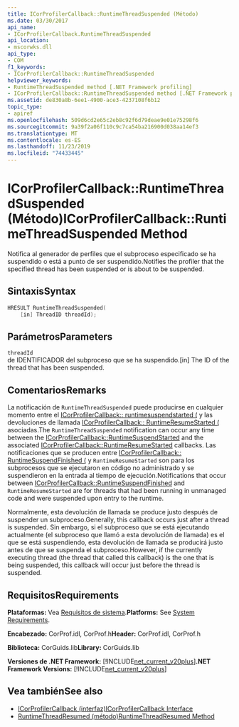 ```yaml
---
title: ICorProfilerCallback::RuntimeThreadSuspended (Método)
ms.date: 03/30/2017
api_name:
- ICorProfilerCallback.RuntimeThreadSuspended
api_location:
- mscorwks.dll
api_type:
- COM
f1_keywords:
- ICorProfilerCallback::RuntimeThreadSuspended
helpviewer_keywords:
- RuntimeThreadSuspended method [.NET Framework profiling]
- ICorProfilerCallback::RuntimeThreadSuspended method [.NET Framework profiling]
ms.assetid: de830a8b-6ee1-4900-ace3-4237108f6b12
topic_type:
- apiref
ms.openlocfilehash: 509d6cd2e65c2eb8c92f6d79deae9e01e75298f6
ms.sourcegitcommit: 9a39f2a06f110c9c7ca54ba216900d038aa14ef3
ms.translationtype: MT
ms.contentlocale: es-ES
ms.lasthandoff: 11/23/2019
ms.locfileid: "74433445"
---
```

# <a name="icorprofilercallbackruntimethreadsuspended-method"></a><span data-ttu-id="d3e4b-102">ICorProfilerCallback::RuntimeThreadSuspended (Método)</span><span class="sxs-lookup"><span data-stu-id="d3e4b-102">ICorProfilerCallback::RuntimeThreadSuspended Method</span></span>
<span data-ttu-id="d3e4b-103">Notifica al generador de perfiles que el subproceso especificado se ha suspendido o está a punto de ser suspendido.</span><span class="sxs-lookup"><span data-stu-id="d3e4b-103">Notifies the profiler that the specified thread has been suspended or is about to be suspended.</span></span>  
  
## <a name="syntax"></a><span data-ttu-id="d3e4b-104">Sintaxis</span><span class="sxs-lookup"><span data-stu-id="d3e4b-104">Syntax</span></span>  
  
```cpp  
HRESULT RuntimeThreadSuspended(  
    [in] ThreadID threadId);  
```  
  
## <a name="parameters"></a><span data-ttu-id="d3e4b-105">Parámetros</span><span class="sxs-lookup"><span data-stu-id="d3e4b-105">Parameters</span></span>  
 `threadId`  
 <span data-ttu-id="d3e4b-106">de IDENTIFICADOR del subproceso que se ha suspendido.</span><span class="sxs-lookup"><span data-stu-id="d3e4b-106">[in] The ID of the thread that has been suspended.</span></span>  
  
## <a name="remarks"></a><span data-ttu-id="d3e4b-107">Comentarios</span><span class="sxs-lookup"><span data-stu-id="d3e4b-107">Remarks</span></span>  
 <span data-ttu-id="d3e4b-108">La notificación de `RuntimeThreadSuspended` puede producirse en cualquier momento entre el [ICorProfilerCallback:: runtimesuspendstarted (](../../../../docs/framework/unmanaged-api/profiling/icorprofilercallback-runtimesuspendstarted-method.md) y las devoluciones de llamada [ICorProfilerCallback:: RuntimeResumeStarted (](../../../../docs/framework/unmanaged-api/profiling/icorprofilercallback-runtimeresumestarted-method.md) asociadas.</span><span class="sxs-lookup"><span data-stu-id="d3e4b-108">The `RuntimeThreadSuspended` notification can occur any time between the [ICorProfilerCallback::RuntimeSuspendStarted](../../../../docs/framework/unmanaged-api/profiling/icorprofilercallback-runtimesuspendstarted-method.md) and the associated [ICorProfilerCallback::RuntimeResumeStarted](../../../../docs/framework/unmanaged-api/profiling/icorprofilercallback-runtimeresumestarted-method.md) callbacks.</span></span> <span data-ttu-id="d3e4b-109">Las notificaciones que se producen entre [ICorProfilerCallback:: RuntimeSuspendFinished (](../../../../docs/framework/unmanaged-api/profiling/icorprofilercallback-runtimesuspendfinished-method.md) y `RuntimeResumeStarted` son para los subprocesos que se ejecutaron en código no administrado y se suspendieron en la entrada al tiempo de ejecución.</span><span class="sxs-lookup"><span data-stu-id="d3e4b-109">Notifications that occur between [ICorProfilerCallback::RuntimeSuspendFinished](../../../../docs/framework/unmanaged-api/profiling/icorprofilercallback-runtimesuspendfinished-method.md) and `RuntimeResumeStarted` are for threads that had been running in unmanaged code and were suspended upon entry to the runtime.</span></span>  
  
 <span data-ttu-id="d3e4b-110">Normalmente, esta devolución de llamada se produce justo después de suspender un subproceso.</span><span class="sxs-lookup"><span data-stu-id="d3e4b-110">Generally, this callback occurs just after a thread is suspended.</span></span> <span data-ttu-id="d3e4b-111">Sin embargo, si el subproceso que se está ejecutando actualmente (el subproceso que llamó a esta devolución de llamada) es el que se está suspendiendo, esta devolución de llamada se producirá justo antes de que se suspenda el subproceso.</span><span class="sxs-lookup"><span data-stu-id="d3e4b-111">However, if the currently executing thread (the thread that called this callback) is the one that is being suspended, this callback will occur just before the thread is suspended.</span></span>  
  
## <a name="requirements"></a><span data-ttu-id="d3e4b-112">Requisitos</span><span class="sxs-lookup"><span data-stu-id="d3e4b-112">Requirements</span></span>  
 <span data-ttu-id="d3e4b-113">**Plataformas:** Vea [Requisitos de sistema](../../../../docs/framework/get-started/system-requirements.md).</span><span class="sxs-lookup"><span data-stu-id="d3e4b-113">**Platforms:** See [System Requirements](../../../../docs/framework/get-started/system-requirements.md).</span></span>  
  
 <span data-ttu-id="d3e4b-114">**Encabezado:** CorProf.idl, CorProf.h</span><span class="sxs-lookup"><span data-stu-id="d3e4b-114">**Header:** CorProf.idl, CorProf.h</span></span>  
  
 <span data-ttu-id="d3e4b-115">**Biblioteca:** CorGuids.lib</span><span class="sxs-lookup"><span data-stu-id="d3e4b-115">**Library:** CorGuids.lib</span></span>  
  
 <span data-ttu-id="d3e4b-116">**Versiones de .NET Framework:** [!INCLUDE[net_current_v20plus](../../../../includes/net-current-v20plus-md.md)]</span><span class="sxs-lookup"><span data-stu-id="d3e4b-116">**.NET Framework Versions:** [!INCLUDE[net_current_v20plus](../../../../includes/net-current-v20plus-md.md)]</span></span>  
  
## <a name="see-also"></a><span data-ttu-id="d3e4b-117">Vea también</span><span class="sxs-lookup"><span data-stu-id="d3e4b-117">See also</span></span>

- [<span data-ttu-id="d3e4b-118">ICorProfilerCallback (interfaz)</span><span class="sxs-lookup"><span data-stu-id="d3e4b-118">ICorProfilerCallback Interface</span></span>](../../../../docs/framework/unmanaged-api/profiling/icorprofilercallback-interface.md)
- [<span data-ttu-id="d3e4b-119">RuntimeThreadResumed (método)</span><span class="sxs-lookup"><span data-stu-id="d3e4b-119">RuntimeThreadResumed Method</span></span>](../../../../docs/framework/unmanaged-api/profiling/icorprofilercallback-runtimethreadresumed-method.md)
